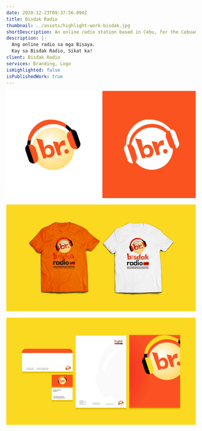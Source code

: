 ```yaml
---
date: 2020-12-23T09:37:56.094Z
title: Bisdak Radio
thumbnail: ../assets/highlight-work-bisdak.jpg
shortDescription: An online radio station based in Cebu, for the Cebuanos.
description: |-
  Ang online radio sa mga Bisaya.
  Kay sa Bisdak Radio, Sikat ka!
client: Bisdak Radio
services: Branding, Logo
isHighlighted: false
isPublishedWork: true
---
```

![card image](../assets/bisdak-1.jpg)





![tshirt bisdak radio](../assets/bisdak-2.jpg)





![logo color theme bisdak radio](../assets/bisdak-3.jpg)